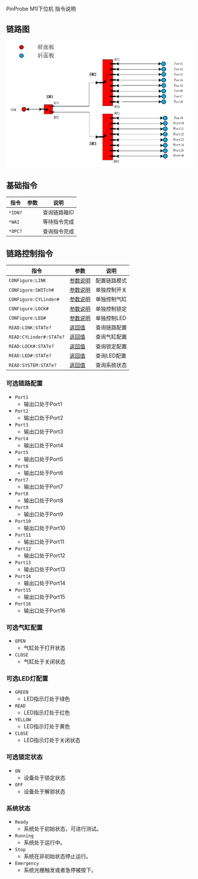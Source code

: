PinProbe M1I下位机 指令说明

## 链路图

![截图](PinProbeLink.png)

## 基础指令

| 指令    | 参数 | 说明         |
| ------- | ---- | ------------ |
| `*IDN?` |      | 查询链路箱ID |
| `*WAI`  |      | 等待指令完成 |
| `*OPC?` |      | 查询指令完成 |

## 链路控制指令

| 指令                    | 参数                                                                                  | 说明         |
| ----------------------- | ------------------------------------------------------------------------------------- | ------------ |
| `CONFigure:LINK `       | [参数说明](#%E9%93%BE%E8%B7%AF%E6%8E%A7%E5%88%B6%E5%8F%82%E6%95%B0%E8%AF%B4%E6%98%8E) | 配置链路模式 |
| `CONFigure:SWITch# `    | [参数说明](#%E9%93%BE%E8%B7%AF%E6%8E%A7%E5%88%B6%E5%8F%82%E6%95%B0%E8%AF%B4%E6%98%8E) | 单独控制开关 |
| `CONFigure:CYLinder# `  | [参数说明](#%E9%93%BE%E8%B7%AF%E6%8E%A7%E5%88%B6%E5%8F%82%E6%95%B0%E8%AF%B4%E6%98%8E) | 单独控制气缸 |
| `CONFigure:LOCK# `      | [参数说明](#%E9%93%BE%E8%B7%AF%E6%8E%A7%E5%88%B6%E5%8F%82%E6%95%B0%E8%AF%B4%E6%98%8E) | 单独控制锁定 |
| `CONFigure:LED# `       | [参数说明](#%E9%93%BE%E8%B7%AF%E6%8E%A7%E5%88%B6%E5%8F%82%E6%95%B0%E8%AF%B4%E6%98%8E) | 单独控制LED  |
| `READ:LINK:STATe?`      | [返回值](#%E9%93%BE%E8%B7%AF%E6%8E%A7%E5%88%B6%E5%8F%82%E6%95%B0%E8%AF%B4%E6%98%8E)   | 查询链路配置 |
| `READ:CYLinder#:STATe?` | [返回值](#%E9%93%BE%E8%B7%AF%E6%8E%A7%E5%88%B6%E5%8F%82%E6%95%B0%E8%AF%B4%E6%98%8E)   | 查询气缸配置 |
| `READ:LOCK#:STATe?`     | [返回值](#%E9%93%BE%E8%B7%AF%E6%8E%A7%E5%88%B6%E5%8F%82%E6%95%B0%E8%AF%B4%E6%98%8E)   | 查询锁定配置 |
| `READ:LED#:STATe?`      | [返回值](#%E9%93%BE%E8%B7%AF%E6%8E%A7%E5%88%B6%E5%8F%82%E6%95%B0%E8%AF%B4%E6%98%8E)   | 查询LED配置  |
| `READ:SYSTEM:STATe?`    | [返回值](#%E9%93%BE%E8%B7%AF%E6%8E%A7%E5%88%B6%E5%8F%82%E6%95%B0%E8%AF%B4%E6%98%8E)   | 查询系统状态 |

### 可选链路配置

* `Port1`
  * 输出口处于Port1
* `Port2`
  * 输出口处于Port2
* `Port3`
  * 输出口处于Port3
* `Port4`
  * 输出口处于Port4
* `Port5`
  * 输出口处于Port5
* `Port6`
  * 输出口处于Port6
* `Port7`
  * 输出口处于Port7
* `Port8`
  * 输出口处于Port8
* `Port9`
  * 输出口处于Port9
* `Port10`
  * 输出口处于Port10
* `Port11`
  * 输出口处于Port11
* `Port12`
  * 输出口处于Port12
* `Port13`
  * 输出口处于Port13
* `Port14`
  * 输出口处于Port14
* `Port15`
  * 输出口处于Port15
* `Port16`
  * 输出口处于Port16

### 可选气缸配置

* `OPEN`
  * 气缸处于打开状态
* `CLOSE`
  * 气缸处于关闭状态

### 可选LED灯配置

* `GREEN`
  * LED指示灯处于绿色
* `READ`
  * LED指示灯处于红色
* `YELLOW`
  * LED指示灯处于黄色
* `CLOSE`
  * LED指示灯处于关闭状态

### 可选锁定状态

* `ON`
  * 设备处于锁定状态
* `OFF`
  * 设备处于解锁状态

### 系统状态

* `Ready`
  * 系统处于初始状态，可进行测试。
* `Running`
  * 系统处于运行中。
* `Stop`
  * 系统在非初始状态停止运行。
* `Emergency`
  * 系统光栅触发或者急停被按下。

